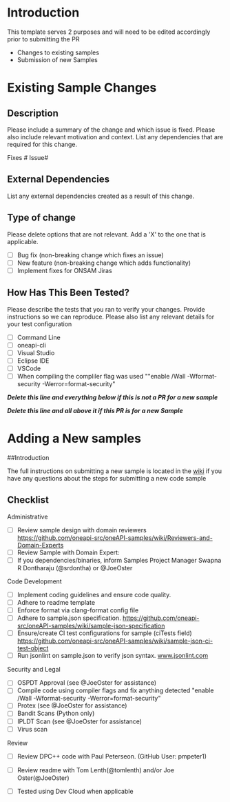 # Introduction
This template serves 2 purposes and will need to be edited accordingly prior to submitting the PR
- Changes to existing samples
- Submission of new Samples

# Existing Sample Changes
## Description

Please include a summary of the change and which issue is fixed. Please also include relevant motivation and context. List any dependencies that are required for this change.

Fixes # Issue# 

## External Dependencies

List any external dependencies created as a result of this change.

## Type of change

Please delete options that are not relevant. Add a 'X' to the one that is applicable. 

- [ ] Bug fix (non-breaking change which fixes an issue)
- [ ] New feature (non-breaking change which adds functionality)
- [ ] Implement fixes for ONSAM Jiras

## How Has This Been Tested?

Please describe the tests that you ran to verify your changes. Provide instructions so we can reproduce. Please also list any relevant details for your test configuration

- [ ] Command Line
- [ ] oneapi-cli
- [ ] Visual Studio
- [ ] Eclipse IDE
- [ ] VSCode
- [ ] When compiling the compliler flag was used ""enable /Wall -Wformat-security -Werror=format-security"

**_Delete this line and everything below if this is not a PR for a new sample_**

**_Delete this line and all above it if this PR is for a new Sample_**
# Adding a New samples
##Introduction

The full instructions on submitting a new sample is located in the [wiki](https://github.com/oneapi-src/oneAPI-samples/wiki/Contributing-a-New-Sample) if you have any questions about the steps for submitting a new code sample

## Checklist
Administrative
- [ ] Review sample design with domain reviewers https://github.com/oneapi-src/oneAPI-samples/wiki/Reviewers-and-Domain-Experts 
- [ ] Review Sample with Domain Expert: <insert NameHere>
- [ ] If you dependencies/binaries, inform Samples Project Manager Swapna R Dontharaju (@srdontha) or @JoeOster

Code Development
- [ ] Implement coding guidelines and ensure code quality.
- [ ] Adhere to readme template 
- [ ] Enforce format via clang-format config file
- [ ] Adhere to sample.json specification. https://github.com/oneapi-src/oneAPI-samples/wiki/sample-json-specification
- [ ] Ensure/create CI test configurations for sample (ciTests field) https://github.com/oneapi-src/oneAPI-samples/wiki/sample-json-ci-test-object
- [ ] Run jsonlint on sample.json to verify json syntax. www.jsonlint.com

Security and Legal
- [ ] OSPDT Approval (see @JoeOster for assistance)
- [ ] Compile code using compiler flags and fix anything detected "enable /Wall -Wformat-security -Werror=format-security"
- [ ] Protex (see @JoeOster for assistance)
- [ ] Bandit Scans (Python only)
- [ ] IPLDT Scan (see @JoeOster for assistance)
- [ ] Virus scan

Review
- [ ] Review DPC++ code with Paul Peterseon. (GitHub User: pmpeter1)
- [ ] Review readme with Tom Lenth(@tomlenth) and/or Joe Oster(@JoeOster)
- [ ] Tested using Dev Cloud when applicable

